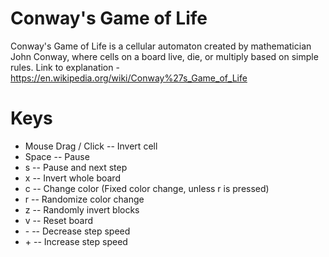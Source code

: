 # Conway's Game of Life
Conway's Game of Life is a cellular automaton created by mathematician John Conway, where cells on a board live, die, or multiply based on simple rules.
Link to explanation - https://en.wikipedia.org/wiki/Conway%27s_Game_of_Life

# Keys
- Mouse Drag / Click    -- Invert cell
- Space                 -- Pause
- s                     -- Pause and next step
- x                     -- Invert whole board
- c                     -- Change color (Fixed color change, unless r is pressed)
- r                     -- Randomize color change
- z                     -- Randomly invert blocks
- v                     -- Reset board
- \-                    -- Decrease step speed
- \+                    -- Increase step speed